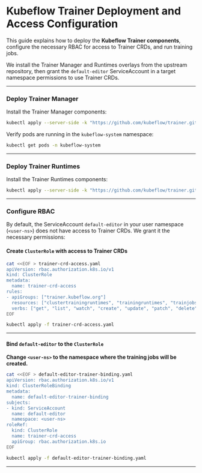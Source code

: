 # Kubeflow Trainer Deployment and Access Configuration

This guide explains how to deploy the **Kubeflow Trainer components**, configure the necessary RBAC for access to Trainer CRDs, and run training jobs.

We install the Trainer Manager and Runtimes overlays from the upstream repository, then grant the `default-editor` ServiceAccount in a target namespace permissions to use Trainer CRDs.

---

### Deploy Trainer Manager

Install the Trainer Manager components:

```bash
kubectl apply --server-side -k "https://github.com/kubeflow/trainer.git/manifests/overlays/manager?ref=master"
```

Verify pods are running in the `kubeflow-system` namespace:

```bash
kubectl get pods -n kubeflow-system
```

---

### Deploy Trainer Runtimes

Install the Trainer Runtimes components:

```bash
kubectl apply --server-side -k "https://github.com/kubeflow/trainer.git/manifests/overlays/runtimes?ref=master"
```

---

### Configure RBAC

By default, the ServiceAccount `default-editor` in your user namespace (`<user-ns>`) does not have access to Trainer CRDs.
We grant it the necessary permissions:

#### Create `ClusterRole` with access to Trainer CRDs

```bash
cat <<EOF > trainer-crd-access.yaml
apiVersion: rbac.authorization.k8s.io/v1
kind: ClusterRole
metadata:
  name: trainer-crd-access
rules:
- apiGroups: ["trainer.kubeflow.org"]
  resources: ["clustertrainingruntimes", "trainingruntimes", "trainjobs"]
  verbs: ["get", "list", "watch", "create", "update", "patch", "delete"]
EOF

kubectl apply -f trainer-crd-access.yaml
```

---

#### Bind `default-editor` to the `ClusterRole`

**Change `<user-ns>` to the namespace where the training jobs will be created.**

```bash
cat <<EOF > default-editor-trainer-binding.yaml
apiVersion: rbac.authorization.k8s.io/v1
kind: ClusterRoleBinding
metadata:
  name: default-editor-trainer-binding
subjects:
- kind: ServiceAccount
  name: default-editor
  namespace: <user-ns>
roleRef:
  kind: ClusterRole
  name: trainer-crd-access
  apiGroup: rbac.authorization.k8s.io
EOF

kubectl apply -f default-editor-trainer-binding.yaml
```

---
